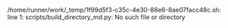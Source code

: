 /home/runner/work/_temp/1f99d5f3-c35c-4e30-88e6-8ae07facc48c.sh: line 1: scripts/build_directory_md.py: No such file or directory
